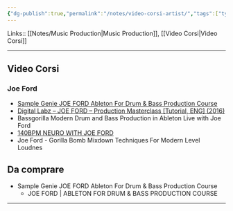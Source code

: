 ```yaml
---
{"dg-publish":true,"permalink":"/notes/video-corsi-artist/","tags":["type/dashboard/MOC"]}
---
```


Links:: [[Notes/Music Production\|Music Production]], [[Video Corsi\|Video Corsi]]

---
## Video Corsi

### Joe Ford

- [Sample Genie JOE FORD Ableton For Drum & Bass Production Course](https://audioz.download/request/170657-req-joe-ford-ableton-for-drum-bass-production-course.html)
- [Digital Labz – JOE FORD – Production Masterclass \[Tutorial, ENG\] (2016)](https://samplestorrent.com/digital-labz-joe-ford-production-masterclass-tutorial-eng/)
- Bassgorilla Modern Drum and Bass Production in Ableton Live with Joe Ford
- [140BPM NEURO WITH JOE FORD](https://sampletorrent.info/bassgorilla-140-bpm-neuro-with-joe-ford-tutorial-synthic4te/)
- Joe Ford - Gorilla Bomb Mixdown Techniques For Modern Level Loudnes

## Da comprare

- Sample Genie JOE FORD Ableton For Drum & Bass Production Course
	- JOE FORD | ABLETON FOR DRUM & BASS PRODUCTION COURSE


--- 


